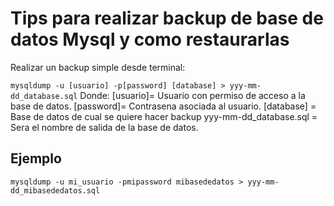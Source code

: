 # Tips para realizar backup de base de datos Mysql y como restaurarlas

Realizar un backup simple desde terminal:

`mysqldump -u [usuario] -p[password] [database] > yyy-mm-dd_database.sql`
Donde:
  [usuario]= Usuario con permiso de acceso a la base de datos.
  [password]= Contrasena asociada al usuario.
  [database] = Base de datos de cual se quiere hacer backup
  yyy-mm-dd_database.sql = Sera el nombre de salida de la base de datos.
  
<h2>Ejemplo</h2>

`mysqldump -u mi_usuario -pmipassword mibasededatos > yyy-mm-dd_mibasededatos.sql`
